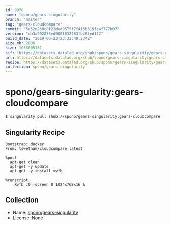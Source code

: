 ```yaml
---
id: 9978
name: "spono/gears-singularity"
branch: "master"
tag: "gears-cloudcompare"
commit: "5e52e260c8f22ded9575f7f415b319feaf777b07"
version: "da3a992876ed900f832283fb46fed1f2"
build_date: "2019-06-23T23:32:49.234Z"
size_mb: 2886
size: 1033605151
sif: "https://datasets.datalad.org/shub/spono/gears-singularity/gears-cloudcompare/2019-06-23-5e52e260-da3a9928/da3a992876ed900f832283fb46fed1f2.simg"
url: https://datasets.datalad.org/shub/spono/gears-singularity/gears-cloudcompare/2019-06-23-5e52e260-da3a9928/
recipe: https://datasets.datalad.org/shub/spono/gears-singularity/gears-cloudcompare/2019-06-23-5e52e260-da3a9928/Singularity
collection: spono/gears-singularity
---
```


# spono/gears-singularity:gears-cloudcompare

```bash
$ singularity pull shub://spono/gears-singularity:gears-cloudcompare
```

## Singularity Recipe

```singularity
Bootstrap: docker
From: tswetnam/cloudcompare:latest

%post
  apt-get clean
  apt-get -y update
  apt-get -y install xvfb  

%runscript
	Xvfb :0 -screen 0 1024x768x16 &
```

## Collection

 - Name: [spono/gears-singularity](https://github.com/spono/gears-singularity)
 - License: None

